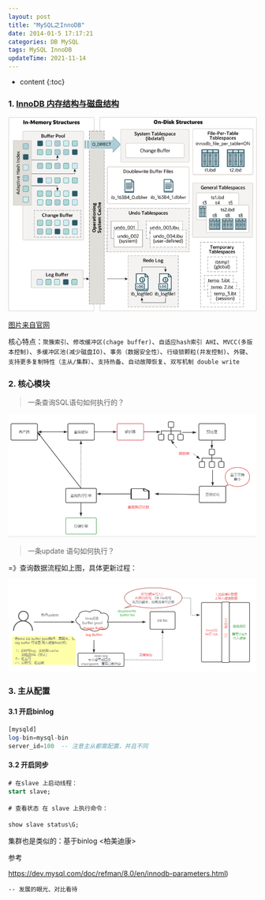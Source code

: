 ```yaml
---
layout: post
title: "MySQL之InnoDB"
date: 2014-01-5 17:17:21
categories: DB MySQL
tags: MySQL InnoDB
updateTime: 2021-11-14
---
```


* content
{:toc}
### 1. [InnoDB 内存结构与磁盘结构](https://dev.mysql.com/doc/refman/8.0/en/innodb-architecture.html)

![2021-09-09_innodb-architecture](\image\db\innodb-architecture.png)

[图片来自官网](https://dev.mysql.com/doc/refman/8.0/en/innodb-architecture.html)

核心特点：`聚簇索引`、`修改缓冲区(chage buffer)`、`自适应hash索引 AHI`、`MVCC(多版本控制)`、`多缓冲区池(减少磁盘IO)`、`事务（数据安全性）`、`行级锁颗粒(并发控制)`、`外键`、`支持更多复制特性（主从/集群）`、`支持热备`、`自动故障恢复`、`双写机制 double write`

### 2. 核心模块

> 一条查询SQL语句如何执行的？

![2021-11-13_MySQL查询执行流程](\image\db\2021-11-13_MySQL查询执行流程.png)

> 一条update 语句如何执行？

=》查询数据流程如上图，具体更新过程：

![2021-11-13_MySQL更新执行流程](\image\db\2021-11-13_MySQL更新执行流程.png)



### 3. 主从配置

#### 3.1 开启binlog

```sql
[mysqld]
log-bin=mysql-bin
server_id=100  -- 注意主从都需配置，并且不同
```



#### 3.2 开启同步

```sql
# 在slave 上启动线程：
start slave;

# 查看状态 在 slave 上执行命令：

show slave status\G;

```



集群也是类似的：基于binlog  	<柏美迪康>

参考

https://dev.mysql.com/doc/refman/8.0/en/innodb-parameters.html)

```mysql
-- 发展的眼光、对比看待 
```

